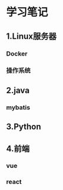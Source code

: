 # 学习笔记

## 1.Linux服务器

### Docker
### 操作系统


## 2.java
### mybatis

## 3.Python

## 4.前端
### vue
### react

